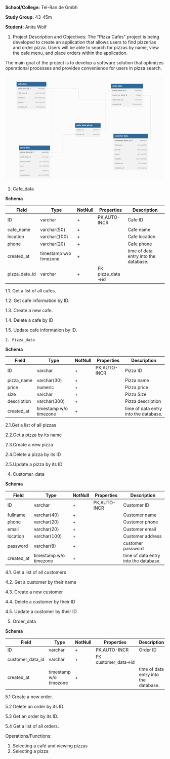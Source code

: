 **School/College:**   Tel-Ran.de Gmbh 

**Study Group:**  43_45m

**Student:**  Anita Wolf

1. Project Description and Objectives:
   The "Pizza Cafes" project is being developed to create an application that allows users to find pizzerias and order pizza. Users will be able to search for pizzas by name, view the cafe menu, and place orders within the application.

The main goal of the project is to develop a software solution that optimizes operational processes and provides convenience for users in pizza search.

![img.png](img.png)


1. Cafe_data

**Schema**

| Field     | Type                | NotNull | Properties | Description   |
|-----------|---------------------| ------- |------------|---------------|
| ID        | varchar             | +       | PK,AUTO-INCR | Cafe ID       |
| cafe_name | varchar(50)         |+|            | Cafe name     |
| location  | varchar(100)        |+|            | Cafe location |
| phone     | varchar(20)         |+|            | Cafe phone    |
| created_at | timestamp w/o timezone |+|            |time of data entry into the database.            |
| pizza_data_id | varchar             |+| FK pizza_data =>id |               |
	 
1.1. Get a list of all cafes.

1.2. Get cafe information by ID.

1.3. Create a new cafe.

1.4. Delete a cafe by ID

1.5. Update cafe information by ID.

	2. Pizza_data

**Schema**

| Field   | Type                   |NotNull| Properties   | Description        |     
|---------|------------------------| --- |--------------|--------------------| 
| ID      | varchar                | +   | PK,AUTO-INCR | Pizza ID           |     
| pizza_name | varchar(30)            | +   |              | Pizza name         |       
| price   | numeric                | +   |              | Pizza price        |     
| size    | varchar                | +   |              | Pizza Size         |  
| description | varchar(300)           | +   |              | Pizza description  |  
| created_at | timestamp w/o timezone |+|              |   time of data entry into the database.                 |


2.1.Get a list of all pizzas 

2.2.Get a pizza by its name

2.3.Create a new pizza

2.4.Delete a pizza by its ID

2.5.Update a pizza by its ID


	
4. Customer_data

**Schema**

| Field           | Type                   |NotNull| Properties   | Description       |     
|-----------------|------------------------| --- |--------------|-------------------| 
| ID              | varchar                | +   | PK,AUTO-INCR | Customer ID       |     
| fullname        | varchar(40)            | +   |              | Customer name     |       
| phone           | varchar(20)            | +   |              | Customer phone    |     
| email           | varchar(20)            | +   |              | Customer email    |  
| location        | varchar(100)           | +   |              | Customer address  |
| password | varchar(8)             | +   |              | customer password |
| created_at      | timestamp w/o timezone |+|              | time of data entry into the database.                  |


4.1. Get a list of all customers

4.2. Get a customer by their name

4.3. Create a new customer

4.4. Delete a customer by their ID

4.5. Update a customer by their ID


5. Order_data

**Schema**

| Field            | Type              |NotNull| Properties   | Description |     
|------------------|-------------------| --- |--------------|--| 
| ID               | varchar           | +   | PK,AUTO-INCR | Order ID |     
| customer_data_id | varchar           | +   | FK customer_data=>id |  |       
| created_at       | timestamp w/o timezone | +   |              |time of data entry into the database.  |     


   5.1 Create a new order.

   5.2 Delete an order by its ID.

   5.3 Get an order by its ID.

   5.4 Get a list of all orders.


Operations/Functions:

1. Selecting a café and viewing pizzas
2. Selecting a pizza




